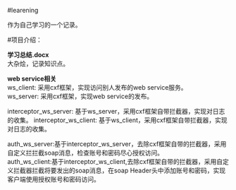 #learening

作为自己学习的一个记录。


#项目介绍：

**学习总结.docx**  
大杂烩，记录知识点。

**web service相关**</br>
ws\_client: 采用cxf框架，实现访问别人发布的web service服务。  
ws\_server: 采用cxf框架，实现web service的发布。  

interceptor\_ws\_server: 基于ws\_server，采用cxf框架自带拦截器，实现对日志的收集。 
interceptor\_ws\_client: 基于ws\_client，采用cxf框架自带拦截器，实现
对日志的收集。

auth\_ws\_server:基于interceptor\_ws\_server，去除cxf框架自带的拦截器，采用自定义拦拦截soap消息，检查账号和密码尽心授权访问。  
auth\_ws\_client:基于interceptor\_ws\_client,去除cxf框架自带的拦截器，采用自定义拦截器拦截将要发出的soap消息，在soap Header头中添加账号和密码，实现客户端使用授权账号和密码访问。  




